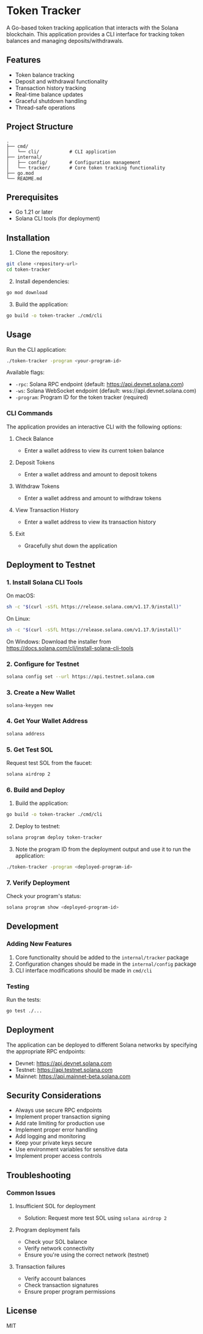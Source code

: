 # Token Tracker

A Go-based token tracking application that interacts with the Solana blockchain. This application provides a CLI interface for tracking token balances and managing deposits/withdrawals.

## Features

- Token balance tracking
- Deposit and withdrawal functionality
- Transaction history tracking
- Real-time balance updates
- Graceful shutdown handling
- Thread-safe operations

## Project Structure

```
.
├── cmd/
│   └── cli/           # CLI application
├── internal/
│   ├── config/        # Configuration management
│   └── tracker/       # Core token tracking functionality
├── go.mod
└── README.md
```

## Prerequisites

- Go 1.21 or later
- Solana CLI tools (for deployment)

## Installation

1. Clone the repository:
```bash
git clone <repository-url>
cd token-tracker
```

2. Install dependencies:
```bash
go mod download
```

3. Build the application:
```bash
go build -o token-tracker ./cmd/cli
```

## Usage

Run the CLI application:
```bash
./token-tracker -program <your-program-id>
```

Available flags:
- `-rpc`: Solana RPC endpoint (default: https://api.devnet.solana.com)
- `-ws`: Solana WebSocket endpoint (default: wss://api.devnet.solana.com)
- `-program`: Program ID for the token tracker (required)

### CLI Commands

The application provides an interactive CLI with the following options:

1. Check Balance
   - Enter a wallet address to view its current token balance

2. Deposit Tokens
   - Enter a wallet address and amount to deposit tokens

3. Withdraw Tokens
   - Enter a wallet address and amount to withdraw tokens

4. View Transaction History
   - Enter a wallet address to view its transaction history

5. Exit
   - Gracefully shut down the application

## Deployment to Testnet

### 1. Install Solana CLI Tools

On macOS:
```bash
sh -c "$(curl -sSfL https://release.solana.com/v1.17.9/install)"
```

On Linux:
```bash
sh -c "$(curl -sSfL https://release.solana.com/v1.17.9/install)"
```

On Windows:
Download the installer from https://docs.solana.com/cli/install-solana-cli-tools

### 2. Configure for Testnet

```bash
solana config set --url https://api.testnet.solana.com
```

### 3. Create a New Wallet

```bash
solana-keygen new
```

### 4. Get Your Wallet Address

```bash
solana address
```

### 5. Get Test SOL

Request test SOL from the faucet:
```bash
solana airdrop 2
```

### 6. Build and Deploy

1. Build the application:
```bash
go build -o token-tracker ./cmd/cli
```

2. Deploy to testnet:
```bash
solana program deploy token-tracker
```

3. Note the program ID from the deployment output and use it to run the application:
```bash
./token-tracker -program <deployed-program-id>
```

### 7. Verify Deployment

Check your program's status:
```bash
solana program show <deployed-program-id>
```

## Development

### Adding New Features

1. Core functionality should be added to the `internal/tracker` package
2. Configuration changes should be made in the `internal/config` package
3. CLI interface modifications should be made in `cmd/cli`

### Testing

Run the tests:
```bash
go test ./...
```

## Deployment

The application can be deployed to different Solana networks by specifying the appropriate RPC endpoints:

- Devnet: https://api.devnet.solana.com
- Testnet: https://api.testnet.solana.com
- Mainnet: https://api.mainnet-beta.solana.com

## Security Considerations

- Always use secure RPC endpoints
- Implement proper transaction signing
- Add rate limiting for production use
- Implement proper error handling
- Add logging and monitoring
- Keep your private keys secure
- Use environment variables for sensitive data
- Implement proper access controls

## Troubleshooting

### Common Issues

1. Insufficient SOL for deployment
   - Solution: Request more test SOL using `solana airdrop 2`

2. Program deployment fails
   - Check your SOL balance
   - Verify network connectivity
   - Ensure you're using the correct network (testnet)

3. Transaction failures
   - Verify account balances
   - Check transaction signatures
   - Ensure proper program permissions

## License

MIT 